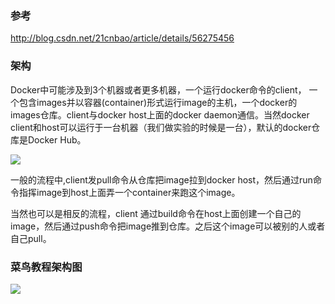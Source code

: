 ### 参考
http://blog.csdn.net/21cnbao/article/details/56275456

### 架构
Docker中可能涉及到3个机器或者更多机器，一个运行docker命令的client， 一个包含images并以容器(container)形式运行image的主机，一个docker的images仓库。client与docker host上面的docker daemon通信。当然docker client和host可以运行于一台机器（我们做实验的时候是一台），默认的docker仓库是Docker Hub。

![](http://img.blog.csdn.net/20170221093551818?watermark/2/text/aHR0cDovL2Jsb2cuY3Nkbi5uZXQvMjFjbmJhbw==/font/5a6L5L2T/fontsize/400/fill/I0JBQkFCMA==/dissolve/70/gravity/Center)

一般的流程中,client发pull命令从仓库把image拉到docker host，然后通过run命令指挥image到host上面弄一个container来跑这个image。

当然也可以是相反的流程，client 通过build命令在host上面创建一个自己的image，然后通过push命令把image推到仓库。之后这个image可以被别的人或者自己pull。


### 菜鸟教程架构图

![](http://www.runoob.com/wp-content/uploads/2016/04/576507-docker1.png)
